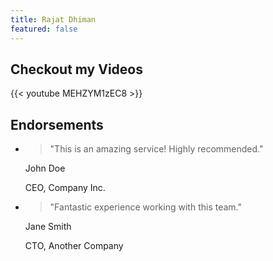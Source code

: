```yaml
---
title: Rajat Dhiman
featured: false
---
```


## Checkout my Videos 

{{< youtube MEHZYM1zEC8 >}}

[//]: # ({{< youtube -LC6M5r3AhE >}})

[//]: # ({{< youtube kpII3F8UNd0 >}})

## Endorsements

- > "This is an amazing service! Highly recommended."
  
  John Doe

  CEO, Company Inc.
- > "Fantastic experience working with this team."
  
  Jane Smith

  CTO, Another Company
